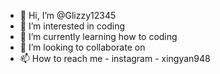 - 👋 Hi, I’m @Glizzy12345
- 👀 I’m interested in coding 
- 🌱 I’m currently learning how to coding 
- 💞️ I’m looking to collaborate on 
- 📫 How to reach me - instagram - xingyan948

<!---
Glizzy12345/Glizzy12345 is a ✨ special ✨ repository because its `README.md` (this file) appears on your GitHub profile.
You can click the Preview link to take a look at your changes.
--->
